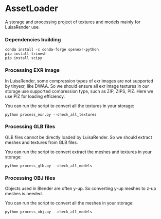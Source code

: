 # AssetLoader
A storage and processing project of textures and models mainly for LuisaRender use.

### Dependencies building
```
conda install -c conda-forge openexr-python
pip install trimesh
pip install scipy
```

### Processing EXR image

In LuisaRender, some compression types of exr images are not supported by tinyexr, like DWAA. So we should ensure all exr image textures in our storage use supported compression type, such as ZIP, ZIPS, PIZ. Here we use PIZ for loading efficiency.

You can run the script to convert all the textures in your storage:
```
python process_exr.py --check_all_textures
```

### Processing GLB files

GLB files cannot be directly loaded by LuisaRender. So we should extract meshes and textures from GLB files.

You can run the script to convert extract the meshes and textures in your storage:
```
python process_glb.py --check_all_models
```

### Processing OBJ files

Objects used in Blender are often y-up. So converting y-up meshes to z-up meshes is needed.

You can run the script to convert all the meshes in your storage:
```
python process_obj.py --check_all_models
```